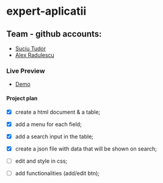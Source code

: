 # expert-aplicatii

## Team - github accounts:

- [Suciu Tudor](https://github.com/Suciu532)
- [Alex Radulescu](https://github.com/RadulescuAlex)

### Live Preview

- [Demo](https://radulescualex.github.io/expert-aplicatii/)

#### Project plan 

- [x] create a html document & a table;
- [x] add a menu for each field; 
- [x] add a search input in the table;
- [x] create a json file with data that will be shown on search;
- [ ] edit and style in css;
- [ ] add functionalities (add/edit btn);


